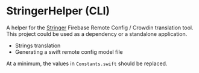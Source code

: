 # StringerHelper (CLI)


A helper for the [Stringer](https://github.com/igorleonovich/stringer-cli) Firebase Remote Config / Crowdin translation tool.
This project could be used as a dependency or a standalone application.

- Strings translation
- Generating a swift remote config model file

At a minimum, the values in `Constants.swift` should be replaced.
